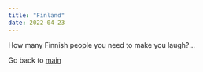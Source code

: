 ```yaml
---
title: "Finland"
date: 2022-04-23
---
```


How many Finnish people you need to make you laugh?...

Go back to [main](./index.md)
